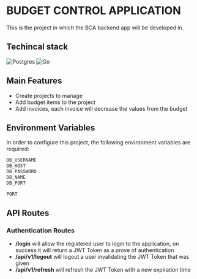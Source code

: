 # BUDGET CONTROL APPLICATION

This is the project in which the BCA backend app will be developed in.

## Techincal stack

![Postgres](https://img.shields.io/badge/postgres-%23316192.svg?style=for-the-badge&logo=postgresql&logoColor=white)
![Go](https://img.shields.io/badge/go-%2300ADD8.svg?style=for-the-badge&logo=go&logoColor=white)

## Main Features

- Create projects to manage
- Add budget items to the project
- Add invoices, each invoice will decrease the values from the budget

## Environment Variables

In order to configure this project, the following environment variables are required:

```bash
DB_USERNAME
DB_HOST
DB_PASSWORD
DB_NAME
DB_PORT

PORT
```

## API Routes

### Authentication Routes

- **/login** will allow the registered user to login to the application, on success it will return a JWT Token as a prove of authentication
- **/api/v1/logout** will logout a user invalidating the JWT Token that was given
- **/api/v1/refresh** will refresh the JWT Token with a new expiration time
